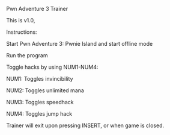 Pwn Adventure 3 Trainer

This is v1.0,

Instructions:

Start Pwn Adventure 3: Pwnie Island and start offline mode

Run the program

Toggle hacks by using NUM1-NUM4:

NUM1: Toggles invincibility

NUM2: Toggles unlimited mana

NUM3: Toggles speedhack

NUM4: Toggles jump hack

Trainer will exit upon pressing INSERT, or when game is closed.
